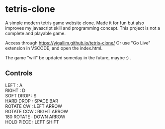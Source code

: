 # tetris-clone

A simple modern tetris game website clone. Made it for fun but also improves my javascript skill and programming concept. This project is not a complete and playable game.

Access through https://yigallim.github.io/tetris-clone/
Or use "Go Live" extension in VSCODE, and open the index.html.

The game "will" be updated someday in the future, maybe :) . 

## Controls
LEFT       : A<br/>
RIGHT      : D<br/>
SOFT DROP  : S<br/>
HARD DROP  : SPACE BAR<br/>
ROTATE CW  : LEFT ARROW<br/>
ROTATE CCW : RIGHT ARROW<br/>
180 ROTATE : DOWN ARROW<br/>
HOLD PIECE : LEFT SHIFT<br/>


